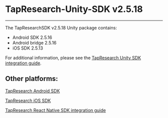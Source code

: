 # TapResearch-Unity-SDK v2.5.18
---

The TapResearchSDK v2.5.18 Unity package contains:
* Android SDK 2.5.16
* Android bridge 2.5.16
* iOS SDK  2.5.13

For additional information, please see the [TapResearch Unity SDK integration guide](https://supply-docs.tapresearch.com/docs/unity-integration).

## Other platforms:

[TapResearch Android SDK](https://supply-docs.tapresearch.com/docs/android-integration)  

[TapResearch iOS SDK](https://supply-docs.tapresearch.com/docs/ios-integration)  

[TapResearch React Native SDK integration guide](https://supply-docs.tapresearch.com/docs/react-integration)

